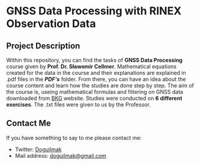 
# GNSS Data Processing with RINEX Observation Data

## Project Description

Within this repository, you can find the tasks of **GNSS Data Processing** course given by **Prof. Dr. Sławomir Cellmer**. Mathematical equations created for the data in the course and their explanations are explained in .pdf files in the ***PDF's*** folder. From there, you can have an idea about the course content and learn how the studies are done step by step. The aim of the course is, useing mathematical formulas and filtering on GNSS data downloaded from [BKG](https://igs.bkg.bund.de/) website. Studies were conducted on **6 different exercises**. The .txt files were given to us by the Professor.

## Contact Me

If you have something to say to me please contact me: 

 - Twitter: [Doguilmak](https://twitter.com/Doguilmak)  
 - Mail address: doguilmak@gmail.com
